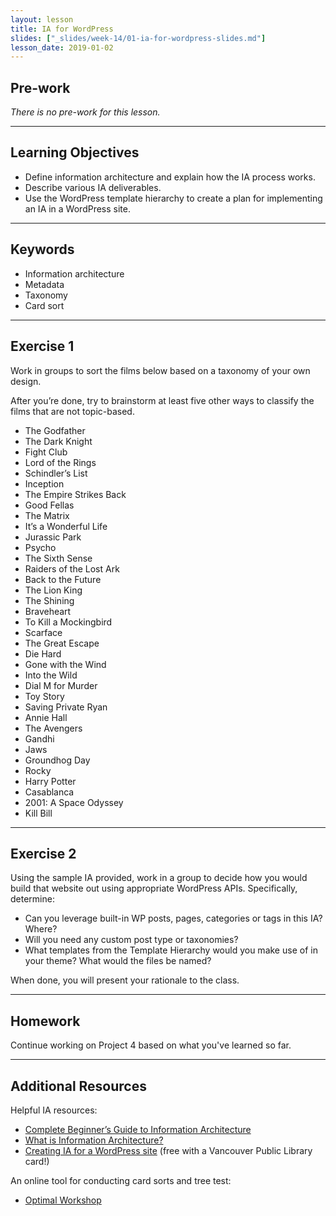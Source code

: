 ```yaml
---
layout: lesson
title: IA for WordPress
slides: ["_slides/week-14/01-ia-for-wordpress-slides.md"]
lesson_date: 2019-01-02
---
```


## Pre-work

_There is no pre-work for this lesson._

---

## Learning Objectives

- Define information architecture and explain how the IA process works.
- Describe various IA deliverables.
- Use the WordPress template hierarchy to create a plan for implementing an IA in a WordPress site.

---

## Keywords

- Information architecture
- Metadata
- Taxonomy
- Card sort

---

## Exercise 1

Work in groups to sort the films below based on a taxonomy of your own design.

After you’re done, try to brainstorm at least five other ways to classify the films that are not topic-based.

- The Godfather
- The Dark Knight
- Fight Club
- Lord of the Rings
- Schindler’s List
- Inception
- The Empire Strikes Back
- Good Fellas
- The Matrix
- It’s a Wonderful Life
- Jurassic Park
- Psycho
- The Sixth Sense
- Raiders of the Lost Ark
- Back to the Future
- The Lion King
- The Shining
- Braveheart
- To Kill a Mockingbird
- Scarface
- The Great Escape
- Die Hard
- Gone with the Wind
- Into the Wild
- Dial M for Murder
- Toy Story
- Saving Private Ryan
- Annie Hall
- The Avengers
- Gandhi
- Jaws
- Groundhog Day
- Rocky
- Harry Potter
- Casablanca
- 2001: A Space Odyssey
- Kill Bill

---

## Exercise 2

Using the sample IA provided, work in a group to decide how you would build that website out using appropriate WordPress APIs. Specifically, determine:

- Can you leverage built-in WP posts, pages, categories or tags in this IA? Where?
- Will you need any custom post type or taxonomies?
- What templates from the Template Hierarchy would you make use of in your theme? What would the files be named?

When done, you will present your rationale to the class.

---

## Homework

Continue working on Project 4 based on what you've learned so far.

---

## Additional Resources

Helpful IA resources:

- [Complete Beginner’s Guide to Information Architecture](http://www.uxbooth.com/articles/complete-beginners-guide-to-information-architecture/)
- [What is Information Architecture?](https://www.optimalworkshop.com/guides/what-is-information-architecture)
- [Creating IA for a WordPress site](https://www.lynda.com/WordPress-tutorials/Creating-IA-WordPress-site/174240/196653-4.html) (free with a Vancouver Public Library card!)

An online tool for conducting card sorts and tree test:

- [Optimal Workshop](https://www.optimalworkshop.com/)
